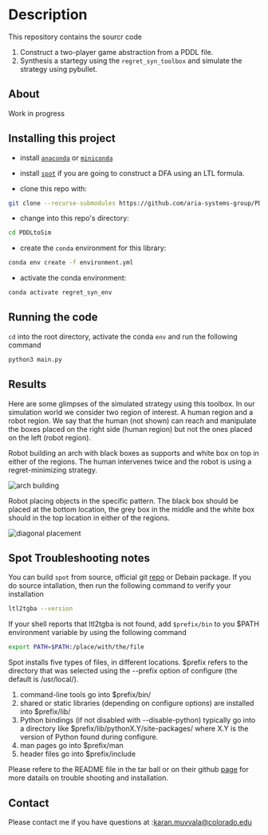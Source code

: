 # Description

This repository contains the sourcr code 

1. Construct a two-player game abstraction from a PDDL file.
2. Synthesis a startegy using the `regret_syn_toolbox`  and simulate the strategy using pybullet.

## About

Work in progress

## Installing this project

* install [`anaconda`](https://www.anaconda.com/products/individual) or [`miniconda`](https://docs.conda.io/en/latest/miniconda.html)

* install [`spot`](https://spot.lrde.epita.fr/install.html) if you are going to construct a DFA using an LTL formula.

* clone this repo with:
 ```bash
git clone --recurse-submodules https://github.com/aria-systems-group/PDDLtoSim.git .
 ```

* change into this repo's directory:
 ```bash
cd PDDLtoSim
 ```
* create the `conda` environment for this library:
```bash
conda env create -f environment.yml
 ```

* activate the conda environment:
 ```bash
conda activate regret_syn_env
 ```

## Running the code

`cd` into the root directory, activate the conda `env`  and run the following command

```bash
python3 main.py
```

## Results

Here are some glimpses of the simulated strategy using this toolbox. In our simulation world we consider two region of interest. A human region and a robot region. We say that the human (not shown) can reach and manipulate the boxes placed on the right side (human region) but not the ones placed on the left (robot region).  

Robot building an arch with black boxes as supports and white box on top in either of the regions. The human intervenes twice and the robot is using a regret-minimizing strategy.

![](gifs/3_daig_reg_human.gif "arch building")


Robot placing objects in the specific pattern. The black box should be placed at the bottom location, the grey box in the middle and the white box should in the top location in either of the regions. 

![](gifs/arch_reg_human.gif "diagonal placement")

## Spot Troubleshooting notes

You can build `spot` from source, official git [repo](https://gitlab.lrde.epita.fr/spot/spot) or Debain package. If you do source intallation, then run the following command to verify your installation

```bash
ltl2tgba --version

```

If your shell reports that ltl2tgba is not found, add `$prefix/bin` to you $PATH environment variable by using the following command

```bash
export PATH=$PATH:/place/with/the/file

```

Spot installs five types of files, in different locations. $prefix refers to the directory that was selected using the --prefix option of configure (the default is /usr/local/).

1) command-line tools go into $prefix/bin/
2) shared or static libraries (depending on configure options)
   are installed into $prefix/lib/
3) Python bindings (if not disabled with --disable-python) typically
   go into a directory like $prefix/lib/pythonX.Y/site-packages/
   where X.Y is the version of Python found during configure.
4) man pages go into $prefix/man
5) header files go into $prefix/include

Please refere to the README file in the tar ball or on their github [page](https://gitlab.lrde.epita.fr/spot/spot/-/blob/next/README) for more datails on trouble shooting and installation.


## Contact

Please contact me if you have questions at :karan.muvvala@colorado.edu
